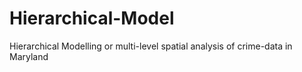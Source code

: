 # Hierarchical-Model
Hierarchical Modelling or multi-level spatial analysis of crime-data in Maryland
